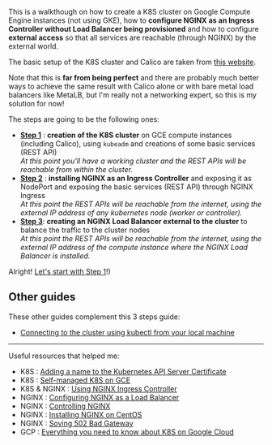 This is a walkthough on how to create a K8S cluster on Google Compute Engine instances (not using GKE), how to **configure NGINX as an Ingress Controller without Load Balancer being provisioned** and how to configure **external access** so that all services are reachable (through NGINX) by the external world. 

The basic setup of the K8S cluster and Calico are taken from [this website](https://docs.projectcalico.org/getting-started/kubernetes/self-managed-public-cloud/gce).

Note that this is **far from being perfect** and there are probably much better ways to achieve the same result with Calico alone or with bare metal load balancers like MetaLB, but I'm really not a networking expert, so this is my solution for now! 

The steps are going to be the following ones: 
* **[Step 1](01.md)** : **creation of the K8S cluster** on GCE compute instances (including Calico), using `kubeadm` and creations of some basic services (REST API) <br/>
*At this point you'll have a working cluster and the REST APIs will be reachable from within the cluster.*
* **[Step 2](02.md)** : **installing NGINX as an Ingress Controller** and exposing it as NodePort and exposing the basic services (REST API) through NGINX Ingress <br/>
*At this point the REST APIs will be reachable from the internet, using the external IP address of any kubernetes node (worker or controller).*
* **[Step 3](03.md)**: **creating an NGINX Load Balancer external to the cluster** to balance the traffic to the cluster nodes <br/>
*At this point the REST APIs will be reachable from the internet, using the external IP address of the compute instance where the NGINX Load Balancer is installed.*

Alright! [Let's start with Step 1](01.md)!)

## Other guides
These other guides complement this 3 steps guide: 
 * [Connecting to the cluster using kubectl from your local machine](kubectl-local-config.md)

---
Useful resources that helped me: 
 * K8S : [Adding a name to the Kubernetes API Server Certificate](https://blog.scottlowe.org/2019/07/30/adding-a-name-to-kubernetes-api-server-certificate/)
 * K8S : [Self-managed K8S on GCE](https://docs.projectcalico.org/getting-started/kubernetes/self-managed-public-cloud/gce)
 * K8S & NGINX : [Using NGINX Ingress Controller](https://kubernetes.github.io/ingress-nginx/deploy/)
 * NGINX : [Configuring NGINX as a Load Balancer](https://docs.nginx.com/nginx/admin-guide/load-balancer/http-load-balancer/)
 * NGINX : [Controlling NGINX](https://docs.nginx.com/nginx/admin-guide/basic-functionality/runtime-control/)
 * NGINX : [Installing NGINX on CentOS](https://www.digitalocean.com/community/tutorials/how-to-install-nginx-on-centos-7)
 * NGINX : [Soving 502 Bad Gateway](https://stackoverflow.com/questions/23948527/13-permission-denied-while-connecting-to-upstreamnginx)
 * GCP : [Everything you need to know about K8S on Google Cloud](https://www.projectcalico.org/everything-you-need-to-know-about-kubernetes-networking-on-google-cloud/)